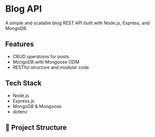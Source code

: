# Blog API

A simple and scalable blog REST API built with Node.js, Express, and MongoDB.

## Features

- CRUD operations for posts
- MongoDB with Mongoose ODM
- RESTful structure and modular code

## Tech Stack

- Node.js
- Express.js
- MongoDB & Mongoose
- dotenv

## 📂 Project Structure
